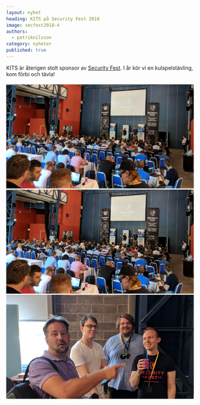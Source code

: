 ```yaml
---
layout: nyhet
heading: KITS på Security Fest 2018
image: secfest2018-4
authors:
  - patriknilsson
category: nyheter
published: true
---
```


KITS är återigen stolt sponsor av [Security Fest](https://securityfest.com). I år kör vi en kulspelstävling, kom förbi och tävla!


###### ![](/images/nyheter/secfest2018-1.png)![](/images/nyheter/secfest2018-1-small@2x.png)![](/images/nyheter/secfest2018-2-small@2x.png)

